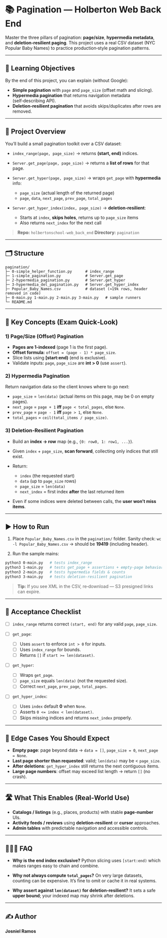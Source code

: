# 📚 Pagination — Holberton Web Back End

Master the three pillars of pagination: **page/size**, **hypermedia metadata**, and **deletion‑resilient paging**. This project uses a real CSV dataset (NYC Popular Baby Names) to practice production‑style pagination patterns.

---

## 🎯 Learning Objectives

By the end of this project, you can explain (without Google):

* **Simple pagination** with `page` and `page_size` (offset math and slicing).
* **Hypermedia pagination** that returns navigation metadata (self‑describing API).
* **Deletion‑resilient pagination** that avoids skips/duplicates after rows are removed.

---

## 🧭 Project Overview

You’ll build a small pagination toolkit over a CSV dataset:

* `index_range(page, page_size)` → returns **(start, end)** indices.
* `Server.get_page(page, page_size)` → returns a **list of rows** for that page.
* `Server.get_hyper(page, page_size)` → wraps `get_page` with **hypermedia** info:

  * `page_size` (actual length of the returned page)
  * `page`, `data`, `next_page`, `prev_page`, `total_pages`
* `Server.get_hyper_index(index, page_size)` → **deletion‑resilient**:

  * Starts at `index`, **skips holes**, returns up to `page_size` items
  * Also returns `next_index` for the next call

> **Repo:** `holbertonschool-web_back_end`
> **Directory:** `pagination`

---

## 🗂️ Structure

```
pagination/
├─ 0-simple_helper_function.py      # index_range
├─ 1-simple_pagination.py           # Server.get_page
├─ 2-hypermedia_pagination.py       # Server.get_hyper
├─ 3-hypermedia_del_pagination.py   # Server.get_hyper_index
├─ Popular_Baby_Names.csv           # dataset (≈19k rows, header removed in code)
├─ 0-main.py 1-main.py 2-main.py 3-main.py   # sample runners
└─ README.md
```

---

## 🔑 Key Concepts (Exam Quick‑Look)

### 1) Page/Size (Offset) Pagination

* **Pages are 1‑indexed** (page 1 is the first page).
* **Offset formula:** `offset = (page - 1) * page_size`.
* Slice lists using **\[start\:end)** (end is exclusive).
* Validate inputs: `page`, `page_size` are **int > 0** (use `assert`).

### 2) Hypermedia Pagination

Return navigation data so the client knows where to go next:

* `page_size` = `len(data)` (actual items on this page, may be 0 on empty pages).
* `next_page` = `page + 1` **iff** `page < total_pages`, else `None`.
* `prev_page` = `page - 1` **iff** `page > 1`, else `None`.
* `total_pages` = `ceil(total_items / page_size)`.

### 3) Deletion‑Resilient Pagination

* Build an **index → row** map (e.g., `{0: row0, 1: row1, ...}`).
* Given `index` + `page_size`, **scan forward**, collecting only indices that still exist.
* Return:

  * `index` (the requested start)
  * `data` (up to `page_size` rows)
  * `page_size` = `len(data)`
  * `next_index` = first index **after** the last returned item
* Even if some indices were deleted between calls, the **user won’t miss items**.

---

## ▶️ How to Run

1. Place `Popular_Baby_Names.csv` in the `pagination/` folder.
   Sanity check: `wc -l Popular_Baby_Names.csv` → should be **19419** (including header).

2. Run the sample mains:

```bash
python3 0-main.py   # tests index_range
python3 1-main.py   # tests get_page + assertions + empty-page behavior
python3 2-main.py   # tests hypermedia fields & counts
python3 3-main.py   # tests deletion-resilient pagination
```

> **Tip:** If you see XML in the CSV, re‑download — S3 presigned links can expire.

---

## 🧪 Acceptance Checklist

* [ ] `index_range` returns correct `(start, end)` for any valid `page`, `page_size`.
* [ ] `get_page`:

  * [ ] Uses `assert` to enforce `int > 0` for inputs.
  * [ ] Uses `index_range` for bounds.
  * [ ] Returns `[]` if `start >= len(dataset)`.
* [ ] `get_hyper`:

  * [ ] Wraps `get_page`.
  * [ ] `page_size` equals `len(data)` (not the requested size).
  * [ ] Correct `next_page`, `prev_page`, `total_pages`.
* [ ] `get_hyper_index`:

  * [ ] Uses `index` default **0** when `None`.
  * [ ] Asserts `0 <= index < len(dataset)`.
  * [ ] Skips missing indices and returns `next_index` properly.

---

## 🧠 Edge Cases You Should Expect

* **Empty page**: page beyond data → `data = []`, `page_size = 0`, `next_page = None`.
* **Last page shorter than requested**: valid; `len(data)` may be < `page_size`.
* **After deletions**: `get_hyper_index` still returns the next contiguous items.
* **Large page numbers**: offset may exceed list length → return `[]` (no crash).

---

## 🛣️ What This Enables (Real‑World Use)

* **Catalogs / listings** (e.g., places, products) with stable **page‑number** UIs.
* **Activity feeds / reviews** using **deletion‑resilient** or **cursor** approaches.
* **Admin tables** with predictable navigation and accessible controls.

---

## 🙋🏽‍♂️ FAQ

* **Why is the end index exclusive?**
  Python slicing uses `[start:end)` which makes ranges easy to chain and combine.

* **Why not always compute `total_pages`?**
  On very large datasets, counting can be expensive. It’s fine to omit or cache it in real systems.

* **Why assert against `len(dataset)` for deletion‑resilient?**
  It sets a safe **upper bound**; your indexed map may shrink after deletions.

---

## ✍️ Author

**Josniel Ramos**
